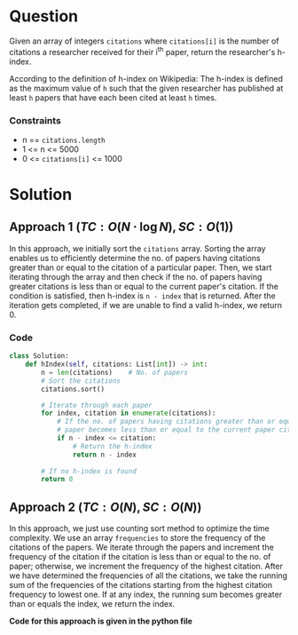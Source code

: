 # Question
Given an array of integers `citations` where `citations[i]` is the number of citations a researcher received for their i<sup>th</sup> paper, return the researcher's h-index.

According to the definition of h-index on Wikipedia: The h-index is defined as the maximum value of `h` such that the given researcher has published at least `h` papers that have each been cited at least `h` times.

### Constraints
- n == `citations.length`
- 1 <= n <= 5000
- 0 <= `citations[i]` <= 1000

# Solution

## Approach 1 $(TC: O(N \cdot \log N ), SC: O(1))$
In this approach, we initially sort the `citations` array. Sorting the array enables us to efficiently determine the no. of papers having citations greater than or equal to the citation of a particular paper. Then, we start iterating through the array and then check if the no. of papers having greater citations is less than or equal to the current paper's citation. If the condition is satisfied, then h-index is `n - index` that is returned. After the iteration gets completed, if we are unable to find a valid h-index, we return 0.

### Code
```python
class Solution:
    def hIndex(self, citations: List[int]) -> int:
        n = len(citations)    # No. of papers
        # Sort the citations
        citations.sort()

        # Iterate through each paper
        for index, citation in enumerate(citations):
            # If the no. of papers having citations greater than or equal to the current
            # paper becomes less than or equal to the current paper citation
            if n - index <= citation:
                # Return the h-index
                return n - index
        
        # If no h-index is found
        return 0
```

## Approach 2 $(TC: O(N), SC: O(N))$
In this approach, we just use counting sort method to optimize the time complexity. We use an array `frequencies` to store the frequency of the citations of the papers. We iterate through the papers and increment the frequency of the citation if the citation is less than or equal to the no. of paper; otherwise, we increment the frequency of the highest citation. After we have determined the frequencies of all the citations, we take the running sum of the frequencies of the citations starting from the highest citation frequency to lowest one. If at any index, the running sum becomes greater than or equals the index, we return the index.

**Code for this approach is given in the python file**